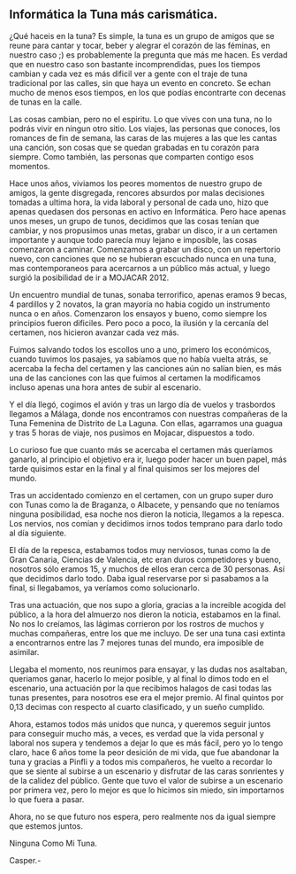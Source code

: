 Informática la Tuna más carismática.
------------------------------------

¿Qué haceis en la tuna? Es simple, la tuna es un grupo de amigos que se reune
para cantar y tocar, beber y alegrar el corazón de las féminas, en nuestro caso
;) es probablemente la pregunta que más me hacen. Es verdad que en nuestro caso
son bastante incomprendidas, pues los tiempos cambian y cada vez es más dificil
ver a gente con el traje de tuna tradicional por las calles, sin que haya un
evento en concreto. Se echan mucho de menos esos tiempos, en los que podías
encontrarte con decenas de tunas en la calle.

Las cosas cambian, pero no el espiritu. Lo que vives con una tuna, no lo podrás
vivir en ningun otro sitio. Los viajes, las personas que conoces, los romances
de fin de semana, las caras de las mujeres a las que les cantas una canción,
son cosas que se quedan grabadas en tu corazón para siempre. Como también, las
personas que comparten contigo esos momentos.

Hace unos años, viviamos los peores momentos de nuestro grupo de amigos, la
gente disgregada, rencores absurdos por malas decisiones tomadas a ultima hora,
la vida laboral y personal de cada uno, hizo que apenas quedasen dos personas
en activo en Informática. Pero hace apenas unos meses, un grupo de tunos,
decidimos que las cosas tenían que cambiar, y nos propusimos unas metas, grabar
un disco, ir a un certamen importante y aunque todo parecía muy lejano e
imposible, las cosas comenzaron a caminar. Comenzamos a grabar un disco, con un
repertorio nuevo, con canciones que no se hubieran escuchado nunca en una tuna,
mas contemporaneos para acercarnos a un público más actual, y luego surgió la
posibilidad de ir a MOJACAR 2012.

Un encuentro mundial de tunas, sonaba terrorifico, apenas eramos 9 becas, 4
pardillos y 2 novatos, la gran mayoría no habia cogido un instrumento nunca o
en años. Comenzaron los ensayos y bueno, como siempre los principios fueron
dificiles. Pero poco a  poco, la ilusión y la cercanía del certamen, nos
hicieron avanzar cada vez más.

Fuimos salvando todos los escollos uno a uno, primero los económicos, cuando
tuvimos los pasajes, ya sabíamos que no había vuelta atrás, se acercaba la
fecha del certamen y las canciones aún no salían bien, es más una de las
canciones con las que fuimos al certamen la modificamos incluso apenas una hora
antes de subir al escenario.

Y el día llegó, cogimos el avión y tras un largo día de vuelos y trasbordos
llegamos a Málaga, donde nos encontramos con nuestras compañeras de la Tuna
Femenina de Distrito de La Laguna. Con ellas, agarramos una guagua y tras 5
horas de viaje, nos pusimos en Mojacar, dispuestos a todo.

Lo curioso fue que cuanto más se acercaba el certamen más queríamos ganarlo, al
principio el objetivo era ir, luego poder hacer un buen papel, más tarde
quisimos estar en la final y al final quisimos ser los mejores del mundo.

Tras un accidentado comienzo en el certamen, con un grupo super duro con Tunas
como la de Braganza, o Albacete, y pensando que no teníamos ninguna
posibilidad, esa noche nos dieron la noticia, llegamos a la repesca. Los
nervios, nos comían y decidimos irnos todos temprano para darlo todo al día
siguiente.

El día de la repesca, estabamos todos muy nerviosos, tunas como la de Gran
Canaria, Ciencias de Valencia, etc eran duros competidores y bueno, nosotros
sólo eramos 15, y muchos de ellos eran cerca de 30 personas. Así que decidimos
darlo todo. Daba igual reservarse por si pasabamos a la final, si llegabamos,
ya veríamos como solucionarlo.

Tras una actuación, que nos supo a gloria, gracias a la increible acogida del
público, a la hora del almuerzo nos dieron la noticia, estabamos en la final.
No nos lo creíamos, las lágimas corrieron por los rostros de muchos y muchas
compañeras, entre los que me incluyo. De ser una tuna casi extinta a
encontrarnos entre las 7 mejores tunas del mundo, era imposible de asimilar.

Llegaba el momento, nos reunimos para ensayar, y las dudas nos asaltaban,
queriamos ganar, hacerlo lo mejor posible, y al final lo dimos todo en el
escenario, una actuación por la que recibimos halagos de casi todas las tunas
presentes, para nosotros ese era el mejor premio. Al final quintos por 0,13
decimas con respecto al cuarto clasificado, y un sueño cumplido.

Ahora, estamos todos más unidos que nunca, y queremos seguir juntos para
conseguir mucho más, a veces, es verdad que la vida personal y laboral nos
supera y tendemos a dejar lo que es más fácil, pero yo lo tengo claro, hace 6
años tome la peor desición de mi vida, que fue abandonar la tuna y gracias a
Pinfli y a todos mis compañeros, he vuelto a recordar lo que se siente al
subirse a un escenario y disfrutar de las caras sonrientes y de la calidez del
público. Gente que tuvo el valor de subirse a un escenario por primera vez,
pero lo mejor es que lo hicimos sin miedo, sin importarnos lo que fuera a
pasar.

Ahora, no se que futuro nos espera, pero realmente nos da igual siempre que
estemos juntos.

Ninguna Como Mi Tuna.

Casper.-
